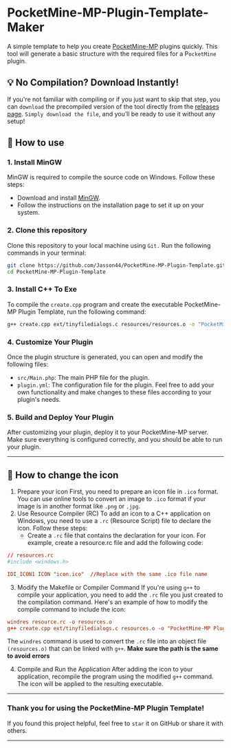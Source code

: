 # PocketMine-MP-Plugin-Template-Maker

A simple template to help you create [PocketMine-MP](https://github.com/pmmp/PocketMine-MP) plugins quickly. This tool will generate a basic structure with the required files for a P`ocketMine` plugin.

## 💡 No Compilation? Download Instantly!
If you're not familiar with compiling or if you just want to skip that step, you can `download` the precompiled version of the tool directly from the [releases page](https://github.com/Jasson44/PocketMine-MP-Plugin-Template/releases/tag/1.0.0).
`Simply download the file`, and you’ll be ready to use it without any setup!

## 🚀 How to use

### 1. Install MinGW

MinGW is required to compile the source code on Windows. Follow these steps:

- Download and install [MinGW](https://sourceforge.net/projects/mingw/).
- Follow the instructions on the installation page to set it up on your system.
  
### 2. Clone this repository

Clone this repository to your local machine using `Git.` Run the following commands in your terminal:

```bash
git clone https://github.com/Jasson44/PocketMine-MP-Plugin-Template.git
cd PocketMine-MP-Plugin-Template
```

### 3. Install C++ To Exe

To compile the `create.cpp` program and create the executable PocketMine-MP Plugin Template, run the following command:
```bash
g++ create.cpp ext/tinyfiledialogs.c resources/resources.o -o "PocketMine-MP Plugin Template Maker" -lole32 -lcomdlg32
```

### 4. Customize Your Plugin
Once the plugin structure is generated, you can open and modify the following files:

- `src/Main.php`: The main PHP file for the plugin.
- `plugin.yml`: The configuration file for the plugin.
Feel free to add your own functionality and make changes to these files according to your plugin's needs.

### 5. Build and Deploy Your Plugin
After customizing your plugin, deploy it to your PocketMine-MP server. Make sure everything is configured correctly, and you should be able to run your plugin.


---
## 🧩 How to change the icon
1. Prepare your icon First, you need to prepare an icon file in `.ico` format. You can use online tools to convert an image to `.ico` format if your image is in another format like `.png` or `.jpg`.
2. Use Resource Compiler (RC) To add an icon to a C++ application on Windows, you need to use a `.rc` (Resource Script) file to declare the icon. Follow these steps:
   - Create a `.rc` file that contains the declaration for your icon. For example, create a resource.rc file and add the following code:
  ```rc
  // resources.rc
  #include <windows.h>

  IDI_ICON1 ICON "icon.ico"  //Replace with the same .ico file name
  ```
3. Modify the Makefile or Compiler Command If you're using `g++` to compile your application, you need to add the `.rc` file you just created to the compilation command. Here's an example of how to modify the compile command to include the icon:
 ```rc
windres resource.rc -o resources.o
g++ create.cpp ext/tinyfiledialogs.c resources.o -o "PocketMine-MP Plugin Template Maker" -lole32 -lcomdlg32
  ```
The `windres` command is used to convert the `.rc` file into an object file `(resources.o)` that can be linked with `g++`. **Make sure the path is the same to avoid errors**

4. Compile and Run the Application After adding the icon to your application, recompile the program using the modified `g++` command. The icon will be applied to the resulting executable.
---

### Thank you for using the **PocketMine-MP Plugin Template**! 

If you found this project helpful, feel free to `star` it on GitHub or share it with others.

---
